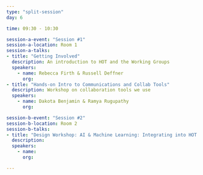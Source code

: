 ```yaml
---
type: "split-session"
day: 6

time: 09:30 - 10:30

session-a-event: "Session #1"
session-a-location: Room 1
session-a-talks:
- title: "Getting Involved"
  description: An introduction to HOT and the Working Groups
  speakers:
    - name: Rebecca Firth & Russell Deffner
      org:
- title: "Hands-on Intro to Communications and Collab Tools"
  description: Workshop on collaboration tools we use
  speakers:
    - name: Dakota Benjamin & Ramya Rugupathy
      org:

session-b-event: "Session #2"
session-b-location: Room 2
session-b-talks:
- title: "Design Workshop: AI & Machine Learning: Integrating into HOT tools"
  description:
  speakers:
    - name: 
      org: 

---
```

